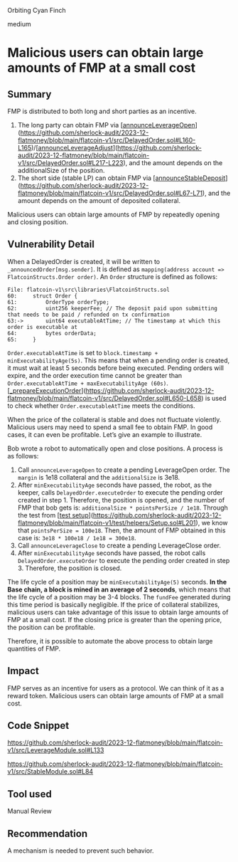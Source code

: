 Orbiting Cyan Finch

medium

# Malicious users can obtain large amounts of FMP at a small cost

## Summary

FMP is distributed to both long and short parties as an incentive.  
1. The long party can obtain FMP via [[announceLeverageOpen](https://github.com/sherlock-audit/2023-12-flatmoney/blob/main/flatcoin-v1/src/DelayedOrder.sol#L160-L165)](https://github.com/sherlock-audit/2023-12-flatmoney/blob/main/flatcoin-v1/src/DelayedOrder.sol#L160-L165)/[[announceLeverageAdjust](https://github.com/sherlock-audit/2023-12-flatmoney/blob/main/flatcoin-v1/src/DelayedOrder.sol#L217-L223)](https://github.com/sherlock-audit/2023-12-flatmoney/blob/main/flatcoin-v1/src/DelayedOrder.sol#L217-L223), and the amount depends on the additionalSize of the position.  
2. The short side (stable LP) can obtain FMP via [[announceStableDeposit](https://github.com/sherlock-audit/2023-12-flatmoney/blob/main/flatcoin-v1/src/DelayedOrder.sol#L67-L71)](https://github.com/sherlock-audit/2023-12-flatmoney/blob/main/flatcoin-v1/src/DelayedOrder.sol#L67-L71), and the amount depends on the amount of deposited collateral.

Malicious users can obtain large amounts of FMP by repeatedly opening and closing position.

## Vulnerability Detail

When a DelayedOrder is created, it will be written to `_announcedOrder[msg.sender]`. It is defined as `mapping(address account => FlatcoinStructs.Order order)`. An `Order` structure is defined as follows:

```solidity
File: flatcoin-v1\src\libraries\FlatcoinStructs.sol
60:     struct Order {
61:         OrderType orderType;
62:         uint256 keeperFee; // The deposit paid upon submitting that needs to be paid / refunded on tx confirmation
63:->       uint64 executableAtTime; // The timestamp at which this order is executable at
64:         bytes orderData;
65:     }
```

`Order.executableAtTime` is set to `block.timestamp + minExecutabilityAge(5s)`. This means that when a pending order is created, it must wait at least 5 seconds before being executed. Pending orders will expire, and the order execution time cannot be greater than `Order.executableAtTime + maxExecutabilityAge (60s)`. [[_prepareExecutionOrder](https://github.com/sherlock-audit/2023-12-flatmoney/blob/main/flatcoin-v1/src/DelayedOrder.sol#L650-L658)](https://github.com/sherlock-audit/2023-12-flatmoney/blob/main/flatcoin-v1/src/DelayedOrder.sol#L650-L658) is used to check whether `Order.executableAtTime` meets the conditions.

When the price of the collateral is stable and does not fluctuate violently. Malicious users may need to spend a small fee to obtain FMP. In good cases, it can even be profitable. Let’s give an example to illustrate.

Bob wrote a robot to automatically open and close positions. A process is as follows:

1.  Call `announceLeverageOpen` to create a pending LeverageOpen order. The `margin` is 1e18 collateral and the `additionalSize` is 3e18.
2.  After `minExecutabilityAge` seconds have passed, the robot, as the keeper, calls `DelayedOrder.executeOrder` to execute the pending order created in step 1. Therefore, the position is opened, and the number of FMP that bob gets is: `additionalSize * pointsPerSize / 1e18`. Through the test from [[test setup](https://github.com/sherlock-audit/2023-12-flatmoney/blob/main/flatcoin-v1/test/helpers/Setup.sol#L201)](https://github.com/sherlock-audit/2023-12-flatmoney/blob/main/flatcoin-v1/test/helpers/Setup.sol#L201), we know that `pointsPerSize = 100e18`. Then, the amount of FMP obtained in this case is: `3e18 * 100e18 / 1e18 = 300e18`.
3.  Call `announceLeverageClose` to create a pending LeverageClose order.
4.  After `minExecutabilityAge` seconds have passed, the robot calls `DelayedOrder.executeOrder` to execute the pending order created in step 3. Therefore, the position is closed.

The life cycle of a position may be `minExecutabilityAge(5)` seconds. **In the Base chain, a block is mined in an average of 2 seconds**, which means that the life cycle of a position may be 3-4 blocks. The `fundFee` generated during this time period is basically negligible. If the price of collateral stabilizes, malicious users can take advantage of this issue to obtain large amounts of FMP at a small cost. If the closing price is greater than the opening price, the position can be profitable.

Therefore, it is possible to automate the above process to obtain large quantities of FMP.

## Impact

FMP serves as an incentive for users as a protocol. We can think of it as a reward token. Malicious users can obtain large amounts of FMP at a small cost.

## Code Snippet

https://github.com/sherlock-audit/2023-12-flatmoney/blob/main/flatcoin-v1/src/LeverageModule.sol#L133

https://github.com/sherlock-audit/2023-12-flatmoney/blob/main/flatcoin-v1/src/StableModule.sol#L84

## Tool used

Manual Review

## Recommendation

A mechanism is needed to prevent such behavior.